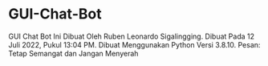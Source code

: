 # GUI-Chat-Bot
GUI Chat Bot Ini Dibuat Oleh Ruben Leonardo Sigalingging. Dibuat Pada 12 Juli 2022, Pukul 13:04 PM. Dibuat Menggunakan Python Versi 3.8.10. Pesan: Tetap Semangat dan Jangan Menyerah

